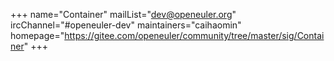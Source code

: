 +++
name="Container"
mailList="dev@openeuler.org"
ircChannel="#openeuler-dev"
maintainers="caihaomin"
homepage="https://gitee.com/openeuler/community/tree/master/sig/Container"
+++
